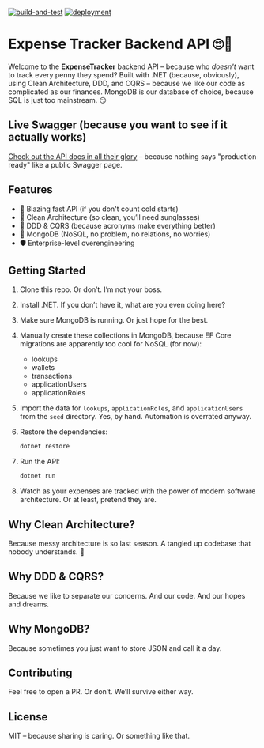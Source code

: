 [![build-and-test](https://github.com/abhiroop43/Expense-Tracker-Backend-API/actions/workflows/build+test.yml/badge.svg)](https://github.com/abhiroop43/Expense-Tracker-Backend-API/actions/workflows/build+test.yml)
[![deployment](https://github.com/abhiroop43/Expense-Tracker-Backend-API/actions/workflows/deploy.yml/badge.svg)](https://github.com/abhiroop43/Expense-Tracker-Backend-API/actions/workflows/deploy.yml)

# Expense Tracker Backend API 🙄💸

Welcome to the **ExpenseTracker** backend API – because who _doesn't_ want to track every penny they spend?
Built with .NET (because, obviously), using Clean Architecture, DDD, and CQRS – because we like our code as complicated
as our finances.
MongoDB is our database of choice, because SQL is just too mainstream. 😏

## Live Swagger (because you want to see if it actually works)

[Check out the API docs in all their glory](https://abhiroop43-expensetracker-api-eea4gshuauawc0hq.uaenorth-01.azurewebsites.net/swagger/index.html) – because nothing says "production ready" like a public Swagger page.

## Features

- 🚀 Blazing fast API (if you don't count cold starts)
- 🧼 Clean Architecture (so clean, you’ll need sunglasses)
- 🧩 DDD & CQRS (because acronyms make everything better)
- 🍃 MongoDB (NoSQL, no problem, no relations, no worries)
- 🛡️ Enterprise-level overengineering

## Getting Started

1. Clone this repo. Or don’t. I’m not your boss.
2. Install .NET. If you don’t have it, what are you even doing here?
3. Make sure MongoDB is running. Or just hope for the best.
4. Manually create these collections in MongoDB, because EF Core migrations are apparently too cool for NoSQL (for now):
   - lookups
   - wallets
   - transactions
   - applicationUsers
   - applicationRoles
5. Import the data for `lookups`, `applicationRoles`, and `applicationUsers` from the `seed` directory. Yes, by hand. Automation is overrated anyway.
6. Restore the dependencies:

   ```bash
   dotnet restore
   ```

7. Run the API:

   ```bash
   dotnet run
   ```

8. Watch as your expenses are tracked with the power of modern software architecture. Or at least, pretend they are.

## Why Clean Architecture?

Because messy architecture is so last season.
A tangled up codebase that nobody understands. 🍝

## Why DDD & CQRS?

Because we like to separate our concerns. And our code. And our hopes and dreams.

## Why MongoDB?

Because sometimes you just want to store JSON and call it a day.

## Contributing

Feel free to open a PR. Or don’t. We’ll survive either way.

## License

MIT – because sharing is caring. Or something like that.
